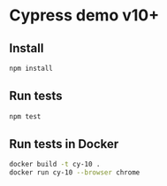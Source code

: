 # Cypress demo v10+

## Install

```bash
npm install
```

## Run tests

```bash
npm test
```

## Run tests in Docker

```bash
docker build -t cy-10 .
docker run cy-10 --browser chrome
```
